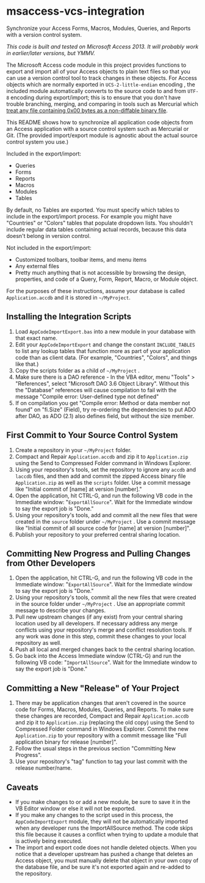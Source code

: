 msaccess-vcs-integration
========================

Synchronize your Access Forms, Macros, Modules, Queries, and Reports with a version control system.

*This code is built and tested on Microsoft Access 2013. It will probably work in earlier/later versions, but YMMV.*

The Microsoft Access code module in this project provides functions to export and import all of your Access objects to plain text files so that you can use a version control tool to track changes in these objects. For Access objects which are normally exported in `UCS-2-little-endian` encoding , the included module automatically converts to the source code to and from `UTF-8` encoding during export/import; this is to ensure that you don't have trouble branching, merging, and comparing in tools such as Mercurial which [treat any file containing 0x00 bytes as a non-diffable binary file](http://mercurial.selenic.com/wiki/BinaryFiles).

This README shows how to synchronize all application code objects from an Access application with a source control system such as Mercurial or Git. (The provided import/export module is agnostic about the actual source control system you use.)

Included in the export/import:
* Queries
* Forms
* Reports
* Macros
* Modules
* Tables

By default, no Tables are exported. You must specify which tables to include in the export/import process. For example you might have "Countries" or "Colors" tables that populate dropdown lists. You shouldn't include regular data tables containing actual records, because this data doesn't belong in version control.

Not included in the export/import:
* Customized toolbars, toolbar items, and menu items
* Any external files
* Pretty much anything that is not accessible by browsing the design, properties, and code of a Query, Form, Report, Macro, or Module object.

For the purposes of these instructions, assume your database is called `Application.accdb` and it is stored in `~/MyProject`.

Installing the Integration Scripts
----------------------------------

1. Load `AppCodeImportExport.bas` into a new module in your database with that exact name.
2. Edit your `AppCodeImportExport` and change the constant `INCLUDE_TABLES` to list any lookup tables that function more as part of your application code than as client data. (For example, "Countries", "Colors", and things like that.)
3. Copy the scripts folder as a child of `~/MyProject` .
4. Make sure there is a DAO reference - In the VBA editor, menu "Tools" > "References", select "Microsoft DAO 3.6 Object Library". Without this the "Database" references will cause compilation to fail with the message "Compile error: User-defined type not defined"
5. If on compilation you get "Compile error: Method or data member not found" on "fi.Size" (Field), try re-ordering the dependencies to put ADO after DAO, as ADO (2.1) also defines field, but without the size member.

First Commit to Your Source Control System
------------------------------------------

1. Create a repository in your `~/MyProject` folder.
2. Compact and Repair `Application.accdb` and zip it to `Application.zip` using the Send to Compressed Folder command in Windows Explorer.
3. Using your repository's tools, set the repository to ignore any `accdb` and `laccdb` files, and then add and commit the zipped Access binary file `Application.zip` as well as the `scripts` folder. Use a commit message like "Initial commit of [name] at version [number]."
4. Open the application, hit CTRL-G, and run the following VB code in the Immediate window: "`ExportAllSource`". Wait for the Immediate window to say the export job is "Done."
5. Using your repository's tools, add and commit all the new files that were created in the `source` folder under `~/MyProject` . Use a commit message like "Initial commit of all source code for [name] at version [number]".
6. Publish your repository to your preferred central sharing location.

Committing New Progress and Pulling Changes from Other Developers
-----------------------------------------------------------------

1. Open the application, hit CTRL-G, and run the following VB code in the Immediate window: "`ExportAllSource`". Wait for the Immediate window to say the export job is "Done."
2. Using your repository's tools, commit all the new files that were created in the source folder under `~/MyProject` . Use an appropriate commit message to describe your changes.
3. Pull new upstream changes (if any exist) from your central sharing location used by all developers. If necessary address any merge conflicts using your repository's merge and conflict resolution tools. If any work was done in this step, commit these changes to your local repository as well.
4. Push all local and merged changes back to the central sharing location.
5. Go back into the Access Immediate window (CTRL-G) and run the following VB code: "`ImportAllSource`". Wait for the Immediate window to say the export job is "Done."

Committing a New "Release" of Your Project
------------------------------------------

1. There may be application changes that aren't covered in the source code for Forms, Macros, Modules, Queries, and Reports. To make sure these changes are recorded, Compact and Repair `Application.accdb` and zip it to `Application.zip` (replacing the old copy) using the Send to Compressed Folder command in Windows Explorer. Commit the new `Application.zip` to your repository with a commit message like "Full application binary for release [number]".
2. Follow the usual steps in the previous section "Committing New Progress".
3. Use your repository's "tag" function to tag your last commit with the release number/name.

Caveats
-------
* If you make changes to or add a new module, be sure to save it in the VB Editor window or else it will not be exported.
* If you make any changes to the script used in this process, the `AppCodeImportExport` module, they will not be automatically imported when any developer runs the ImportAllSource method. The code skips this file because it causes a conflict when trying to update a module that is actively being executed.
* The import and export code does not handle deleted objects. When you notice that a developer upstream has pushed a change that deletes an Access object, you must manually delete that object in your own copy of the database file, and be sure it's not exported again and re-added to the repository.

